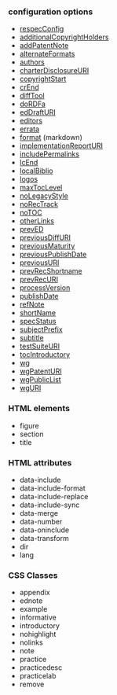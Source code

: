 ### configuration options
* [respecConfig](configuration)
* [additionalCopyrightHolders](additionalCopyrightHolders)
* [addPatentNote](addPatentNote)
* [alternateFormats](alternateFormats)
* [authors](authors)
* [charterDisclosureURI](charterDisclosureURI)
* [copyrightStart](copyrightStart)
* [crEnd](crEnd)
* [diffTool](diffTool)
* [doRDFa](doRDFa)
* [edDraftURI](edDraftURI)
* [editors](editors)
* [errata](errata)
* [format](format) (markdown)
* [implementationReportURI](implementationReportURI)
* [includePermalinks](includePermalinks)
* [lcEnd](lcEnd)
* [localBiblio](localBiblio)
* [logos](logos)
* [maxTocLevel](maxTocLevel)
* [noLegacyStyle](noLegacyStyle)
* [noRecTrack](noRecTrack)
* [noTOC](noTOC)
* [otherLinks](otherLinks)
* [prevED](prevED)
* [previousDiffURI](previousDiffURI)
* [previousMaturity](previousMaturity)
* [previousPublishDate](previousPublishDate)
* [previousURI](previousURI)
* [prevRecShortname](prevRecShortname)
* [prevRecURI](prevRecURI)
* [processVersion](processVersion)
* [publishDate](publishDate)
* [refNote](refNote)
* [shortName](shortName)
* [specStatus](specStatus)
* [subjectPrefix](subjectPrefix)
* [subtitle](subtitle)
* [testSuiteURI](testSuiteURI)
* [tocIntroductory](tocIntroductory)
* [wg](wg)
* [wgPatentURI](wgPatentURI)
* [wgPublicList](wgPublicList)
* [wgURI](wgURI)

### HTML elements
* figure
* section
* title

### HTML attributes
* data-include
* data-include-format
* data-include-replace
* data-include-sync
* data-merge
* data-number
* data-oninclude
* data-transform
* dir
* lang

### CSS Classes
* appendix
* ednote
* example
* informative
* introductory
* nohighlight
* nolinks
* note
* practice
* practicedesc
* practicelab
* remove
